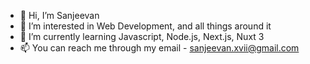 - 👋 Hi, I’m Sanjeevan
- 👀 I’m interested in Web Development, and all things around it
- 🌱 I’m currently learning Javascript, Node.js,  Next.js, Nuxt 3
- 📫 You can reach me through my email - sanjeevan.xvii@gmail.com
